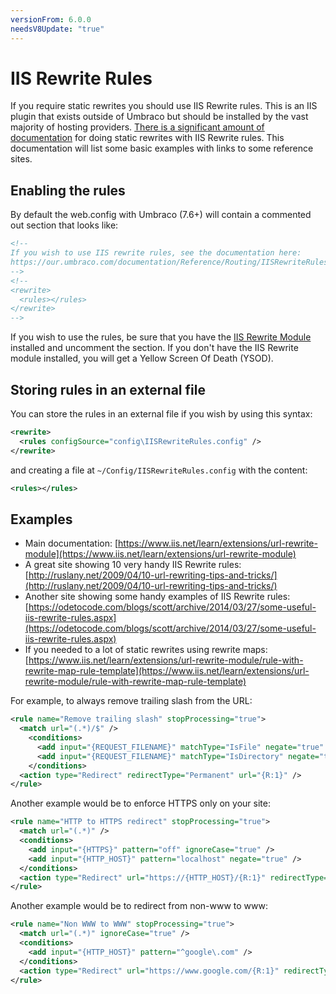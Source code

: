 ```yaml
---
versionFrom: 6.0.0
needsV8Update: "true"
---
```


# IIS Rewrite Rules

If you require static rewrites you should use IIS Rewrite rules. This is an IIS plugin that exists outside of Umbraco 
but should be installed by the vast majority of hosting providers. [There is a significant amount of documentation](https://www.iis.net/learn/extensions/url-rewrite-module)
for doing static rewrites with IIS Rewrite rules. This documentation will list some basic examples with links to some reference sites.

## Enabling the rules

By default the web.config with Umbraco (7.6+) will contain a commented out section that looks like:

```xml
<!--
If you wish to use IIS rewrite rules, see the documentation here: 
https://our.umbraco.com/documentation/Reference/Routing/IISRewriteRules
-->
<!--
<rewrite>
  <rules></rules>
</rewrite>
-->
```

If you wish to use the rules, be sure that you have the [IIS Rewrite Module](https://www.iis.net/learn/extensions/url-rewrite-module/using-the-url-rewrite-module) 
installed and uncomment the <rewrite> section. If you don't have the IIS Rewrite module installed, you will get a Yellow Screen Of Death (YSOD).

## Storing rules in an external file

You can store the rules in an external file if you wish by using this syntax:

```xml
<rewrite>
  <rules configSource="config\IISRewriteRules.config" />
</rewrite>
```

and creating a file at `~/Config/IISRewriteRules.config` with the content:

```xml
<rules></rules>
```

## Examples

* Main documentation: [https://www.iis.net/learn/extensions/url-rewrite-module](https://www.iis.net/learn/extensions/url-rewrite-module)
* A great site showing 10 very handy IIS Rewrite rules: [http://ruslany.net/2009/04/10-url-rewriting-tips-and-tricks/](http://ruslany.net/2009/04/10-url-rewriting-tips-and-tricks/)
* Another site showing some handy examples of IIS Rewrite rules: [https://odetocode.com/blogs/scott/archive/2014/03/27/some-useful-iis-rewrite-rules.aspx](https://odetocode.com/blogs/scott/archive/2014/03/27/some-useful-iis-rewrite-rules.aspx)
* If you needed to a lot of static rewrites using rewrite maps: [https://www.iis.net/learn/extensions/url-rewrite-module/rule-with-rewrite-map-rule-template](https://www.iis.net/learn/extensions/url-rewrite-module/rule-with-rewrite-map-rule-template)

For example, to always remove trailing slash from the URL:

```xml
<rule name="Remove trailing slash" stopProcessing="true">  
  <match url="(.*)/$" />  
    <conditions>  
      <add input="{REQUEST_FILENAME}" matchType="IsFile" negate="true" />  
      <add input="{REQUEST_FILENAME}" matchType="IsDirectory" negate="true" />  
    </conditions>  
  <action type="Redirect" redirectType="Permanent" url="{R:1}" />  
</rule>  
```

Another example would be to enforce HTTPS only on your site:

```xml
<rule name="HTTP to HTTPS redirect" stopProcessing="true">
  <match url="(.*)" />
  <conditions>
    <add input="{HTTPS}" pattern="off" ignoreCase="true" />
    <add input="{HTTP_HOST}" pattern="localhost" negate="true" />
  </conditions>
  <action type="Redirect" url="https://{HTTP_HOST}/{R:1}" redirectType="Permanent" />
</rule>
```

Another example would be to redirect from non-www to www:

```xml
<rule name="Non WWW to WWW" stopProcessing="true">
  <match url="(.*)" ignoreCase="true" />
  <conditions>
    <add input="{HTTP_HOST}" pattern="^google\.com" />
  </conditions>
  <action type="Redirect" url="https://www.google.com/{R:1}" redirectType="Permanent" />
</rule> 
```
